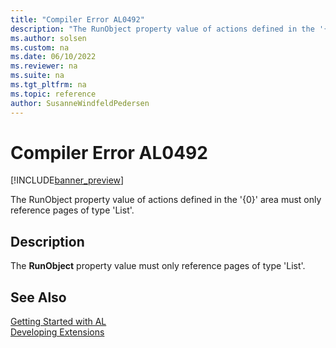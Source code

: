 ```yaml
---
title: "Compiler Error AL0492"
description: "The RunObject property value of actions defined in the '{0}' area must only reference pages of type 'List'."
ms.author: solsen
ms.custom: na
ms.date: 06/10/2022
ms.reviewer: na
ms.suite: na
ms.tgt_pltfrm: na
ms.topic: reference
author: SusanneWindfeldPedersen
---
```

[//]: # (START>DO_NOT_EDIT)
[//]: # (IMPORTANT:Do not edit any of the content between here and the END>DO_NOT_EDIT.)
[//]: # (Any modifications should be made in the .xml files in the ModernDev repo.)
# Compiler Error AL0492

[!INCLUDE[banner_preview](../includes/banner_preview.md)]

The RunObject property value of actions defined in the '{0}' area must only reference pages of type 'List'.

## Description
The **RunObject** property value must only reference pages of type 'List'.  

[//]: # (IMPORTANT: END>DO_NOT_EDIT)
## See Also  
[Getting Started with AL](../devenv-get-started.md)  
[Developing Extensions](../devenv-dev-overview.md)  